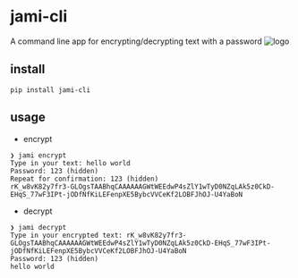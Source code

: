 # jami-cli
A command line app for encrypting/decrypting text with a password
![logo](logo.jpeg)

## install
`pip install jami-cli`


## usage

- encrypt
```
❯ jami encrypt
Type in your text: hello world
Password: 123 (hidden)
Repeat for confirmation: 123 (hidden)
rK_w8vK82y7fr3-GLOgsTAABhqCAAAAAAGWtWEEdwP4sZlY1wTyD0NZqLAk5z0CkD-EHqS_77wF3IPt-jODfNfKiLEFenpXE5BybcVVCeKf2LOBFJhOJ-U4YaBoN
```

- decrypt
```
❯ jami decrypt
Type in your encrypted text: rK_w8vK82y7fr3-GLOgsTAABhqCAAAAAAGWtWEEdwP4sZlY1wTyD0NZqLAk5z0CkD-EHqS_77wF3IPt-jODfNfKiLEFenpXE5BybcVVCeKf2LOBFJhOJ-U4YaBoN
Password: 123 (hidden)
hello world
